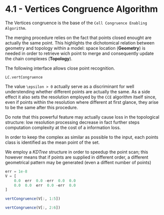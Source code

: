 # 4.1 - Vertices Congruence Algorithm

The Vertices congruence is the base of the
```Cell Congruence Enabling Algorithm```.

The merging procedure relies on the fact that points closed enought are
actually the same point.
This highlights the dichotomical relation between geometry and topology
within a model:
space location (**Geometry**) is needed in order to retrieve wich point to merge and consequently update the chain complexes (**Topology**).

The following interface allows close point recognition.
```@docs
LC.vertCongruence
```

The value ``\epsilon > 0`` actually serve as a discriminant for well
understending whether different points are actually the same.
As a side effect it also sets the resolution employed by the ```CCE``` algorithm
itself since, even if points within the resolution where different
at first glance, they arise to be the same after this procedure.

Do note that this powerful feature may actually cause loss in the topological
structure: low resolution processing decrease in fact further steps computation
complexity at the cost of a information loss.

In order to keep the complex as similar as possible to the input,
each points class is identified as the mean point of the set.

We employ a _KDTree_ structure in order to speedup the point scan;
this however means that if points are supplied in different order,
a different geometrical pattern may be generated
(even a diffent number of points)

```julia
err = 1e-8
V = [
    0.0  err  0.0 -err  0.0  0.0
    0.0  0.0  err  0.0 -err  0.0
]

vertCongruence(V[:, 1:5])

vertCongruence(V[:, 2:6])
```

<!-- add picture -->




